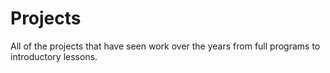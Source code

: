 # Projects

All of the projects that have seen work over the years from full programs to introductory lessons.
